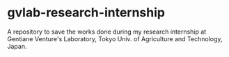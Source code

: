 # gvlab-research-internship
A repository to save the works done during my research internship at Gentiane Venture's Laboratory, Tokyo Univ. of Agriculture and Technology, Japan.
